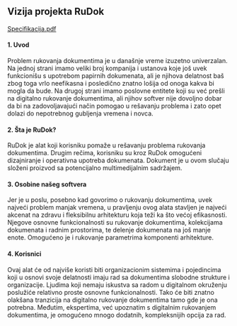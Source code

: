 ## Vizija projekta RuDok
[Specifikacija.pdf](https://github.com/RadovanPrijic/RuDok/files/12646438/Specifikacija.pdf)

#### 1.	Uvod
Problem rukovanja dokumentima je u današnje vreme izuzetno univerzalan. Na jednoj strani imamo veliki broj kompanija i ustanova koje još uvek funkcionišu s upotrebom papirnih dokumenata, ali je njihova delatnost baš zbog toga vrlo neefikasna i posledično znatno lošija od onoga kakva bi mogla da bude. Na drugoj strani imamo poslovne entitete koji su već prešli na digitalno rukovanje dokumentima, ali njihov softver nije dovoljno dobar da bi na zadovoljavajući način pomogao u rešavanju problema i zato opet dolazi do nepotrebnog gubljenja vremena i novca.
#### 2.	Šta je RuDok?
RuDok je alat koji korisniku pomaže u rešavanju problema rukovanja dokumentima. Drugim rečima, korisniku su kroz RuDok omogućeni dizajniranje i operativna upotreba dokumenata. Dokument je u ovom slučaju složeni proizvod sa potencijalno multimedijalnim sadržajem.
#### 3.	Osobine našeg softvera
Jer je u poslu, posebno kad govorimo o rukovanju dokumentima, uvek najveći problem manjak vremena, u pravljenju ovog alata stavljen je najveći akcenat na zdravu i fleksibilnu arhitekturu koja teži ka što većoj efikasnosti. Njegove osnovne funkcionalnosti su rukovanje dokumentima, kolekcijama dokumenata i radnim prostorima, te delenje dokumenata na još manje enote. Omogućeno je i rukovanje parametrima komponenti arhitekture.
#### 4.	Korisnici
Ovaj alat će od najviše koristi biti organizacionim sistemima i pojedincima koji u osnovi svoje delatnosti imaju rad sa dokumentima slobodne strukture i organizacije. Ljudima koji nemaju iskustva sa radom u digitalnom okruženju poslužiće relativno proste osnovne funkcionalnosti. Tako će biti znatno olakšana tranzicija na digitalno rukovanje dokumentima tamo gde je ona potrebna. Međutim, ekspertima, već upoznatim s digitalnim rukovanjem dokumentima, je omogućeno mnogo dodatnih, kompleksnijih opcija za rad.

